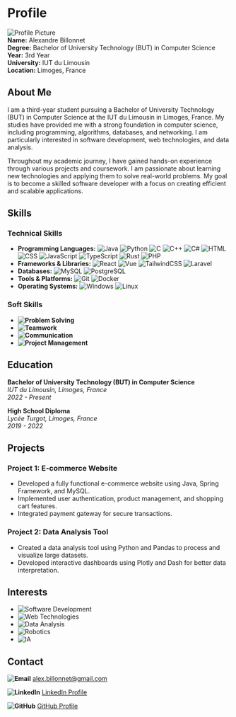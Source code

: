 # Profile

![Profile Picture]()  
**Name:** Alexandre Billonnet  
**Degree:** Bachelor of University Technology (BUT) in Computer Science  
**Year:** 3rd Year  
**University:** IUT du Limousin  
**Location:** Limoges, France  

## About Me

I am a third-year student pursuing a Bachelor of University Technology (BUT) in Computer Science at the IUT du Limousin in Limoges, France. My studies have provided me with a strong foundation in computer science, including programming, algorithms, databases, and networking. I am particularly interested in software development, web technologies, and data analysis.

Throughout my academic journey, I have gained hands-on experience through various projects and coursework. I am passionate about learning new technologies and applying them to solve real-world problems. My goal is to become a skilled software developer with a focus on creating efficient and scalable applications.

## Skills

### Technical Skills
- **Programming Languages:** ![Java](https://img.shields.io/badge/Java-ED8B00?style=flat-square&logo=java&logoColor=white) ![Python](https://img.shields.io/badge/Python-3776AB?style=flat-square&logo=python&logoColor=white) ![C](https://img.shields.io/badge/C-A8B9CC?style=flat-square&logo=c&logoColor=white) ![C++](https://img.shields.io/badge/C++-00599C?style=flat-square&logo=c%2B%2B&logoColor=white) ![C#](https://img.shields.io/badge/C%23-239120?style=flat-square&logo=c-sharp&logoColor=white) ![HTML](https://img.shields.io/badge/HTML5-E34F26?style=flat-square&logo=html5&logoColor=white) ![CSS](https://img.shields.io/badge/CSS3-1572B6?style=flat-square&logo=css3&logoColor=white) ![JavaScript](https://img.shields.io/badge/JavaScript-F7DF1E?style=flat-square&logo=javascript&logoColor=black) ![TypeScript](https://img.shields.io/badge/TypeScript-007ACC?style=flat-square&logo=typescript&logoColor=white) ![Rust](https://img.shields.io/badge/Rust-000000?style=flat-square&logo=rust&logoColor=white) ![PHP](https://img.shields.io/badge/PHP-777BB4?style=flat-square&logo=php&logoColor=white)
- **Frameworks & Libraries:** ![React](https://img.shields.io/badge/React-20232A?style=flat-square&logo=react&logoColor=61DAFB) ![Vue](https://img.shields.io/badge/Vue.js-35495E?style=flat-square&logo=vue.js&logoColor=4FC08D) ![TailwindCSS](https://img.shields.io/badge/TailwindCSS-38B2AC?style=flat-square&logo=tailwind-css&logoColor=white) ![Laravel](https://img.shields.io/badge/Laravel-FF2D20?style=flat-square&logo=laravel&logoColor=white)
- **Databases:** ![MySQL](https://img.shields.io/badge/MySQL-4479A1?style=flat-square&logo=mysql&logoColor=white) ![PostgreSQL](https://img.shields.io/badge/PostgreSQL-336791?style=flat-square&logo=postgresql&logoColor=white)
- **Tools & Platforms:** ![Git](https://img.shields.io/badge/Git-F05032?style=flat-square&logo=git&logoColor=white) ![Docker](https://img.shields.io/badge/Docker-2496ED?style=flat-square&logo=docker&logoColor=white)
- **Operating Systems:** ![Windows](https://img.shields.io/badge/Windows-0078D6?style=flat-square&logo=windows&logoColor=white) ![Linux](https://img.shields.io/badge/Linux-FCC624?style=flat-square&logo=linux&logoColor=black)

### Soft Skills
- **![Problem Solving](https://img.shields.io/badge/Problem%20Solving-4CAF50?style=flat-square&logo=lightbulb&logoColor=white)** 
- **![Teamwork](https://img.shields.io/badge/Teamwork-2196F3?style=flat-square&logo=people&logoColor=white)** 
- **![Communication](https://img.shields.io/badge/Communication-FF9800?style=flat-square&logo=chat&logoColor=white)** 
- **![Project Management](https://img.shields.io/badge/Project%20Management-9C27B0?style=flat-square&logo=project&logoColor=white)**

## Education

**Bachelor of University Technology (BUT) in Computer Science**  
*IUT du Limousin, Limoges, France*  
*2022 - Present*

**High School Diploma**  
*Lycée Turgot, Limoges, France*  
*2019 - 2022*

## Projects

### Project 1: E-commerce Website
- Developed a fully functional e-commerce website using Java, Spring Framework, and MySQL.
- Implemented user authentication, product management, and shopping cart features.
- Integrated payment gateway for secure transactions.

### Project 2: Data Analysis Tool
- Created a data analysis tool using Python and Pandas to process and visualize large datasets.
- Developed interactive dashboards using Plotly and Dash for better data interpretation.

## Interests

- ![Software Development](https://img.shields.io/badge/Software%20Development-007ACC?style=flat-square&logo=code&logoColor=white)
- ![Web Technologies](https://img.shields.io/badge/Web%20Technologies-FF5722?style=flat-square&logo=web&logoColor=white)
- ![Data Analysis](https://img.shields.io/badge/Data%20Analysis-4CAF50?style=flat-square&logo=bar-chart&logoColor=white)
- ![Robotics](https://img.shields.io/badge/Robotics-9C27B0?style=flat-square&logo=robot&logoColor=white)
- ![IA](https://img.shields.io/badge/IA-FF9800?style=flat-square&logo=brain&logoColor=white)

## Contact

**![Email](https://img.shields.io/badge/Email-D14836?style=flat-square&logo=gmail&logoColor=white)** alex.billonnet@gmail.com 

**![LinkedIn](https://img.shields.io/badge/LinkedIn-0077B5?style=flat-square&logo=linkedin&logoColor=white)** [LinkedIn Profile](https://www.linkedin.com/in/alexandre-billonnet/) 

**![GitHub](https://img.shields.io/badge/GitHub-181717?style=flat-square&logo=github&logoColor=white)** [GitHub Profile](https://github.com/BAYRYO) 
